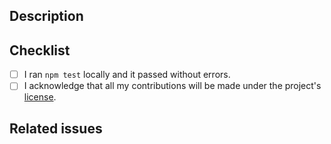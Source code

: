 <!-- Thank you for contributing to the Function Templates project. -->
<!-- Please fill out the template below for your contribution -->

## Description

<!-- a short description of your pull request -->

## Checklist

<!-- Before submitting your pull request please make sure you checked the following tasks: -->

- [ ] I ran `npm test` locally and it passed without errors.
- [ ] I acknowledge that all my contributions will be made under the project's [license](../LICENSE).

<!-- To check a task, put a "x" between the brackets, similar to [x] -->

## Related issues

<!-- List any related issues here -->
